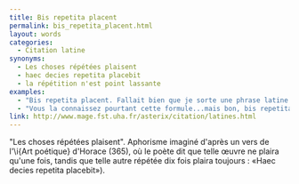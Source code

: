 ```yaml
---
title: Bis repetita placent
permalink: bis_repetita_placent.html
layout: words
categories:
  - Citation latine
synonyms:
  - Les choses répétées plaisent
  - haec decies repetita placebit
  - la répétition n'est point lassante
examples:
  - "Bis repetita placent. Fallait bien que je sorte une phrase latine quand même."
  - "Vous la connaissez pourtant cette formule...mais bon, bis repetita placent !"
link: http://www.mage.fst.uha.fr/asterix/citation/latines.html
---
```


"Les choses répétées plaisent".
Aphorisme imaginé d'après un vers de l'\i{Art poétique} d'Horace (365), où le poète dit que telle œuvre ne plaira qu'une fois, tandis que telle autre répétée dix fois plaira toujours : «Haec decies repetita placebit»).

